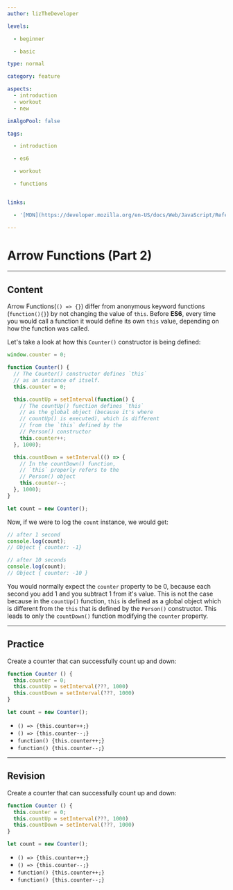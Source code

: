 ```yaml
---
author: lizTheDeveloper

levels:

  - beginner

  - basic

type: normal

category: feature

aspects:
  - introduction
  - workout
  - new

inAlgoPool: false

tags:

  - introduction

  - es6

  - workout

  - functions


links:

  - '[MDN](https://developer.mozilla.org/en-US/docs/Web/JavaScript/Reference/Functions/Arrow_functions){website}'

---
```


# Arrow Functions (Part 2)

---
## Content

Arrow Functions(`() => {}`) differ from anonymous keyword functions (`function(){}`) by not changing the value of `this`. Before **ES6**, every time you would call a function it would define its own `this` value, depending on how the function was called.

Let's take a look at how this `Counter()` constructor is being defined: 

```js
window.counter = 0;

function Counter() {
  // The Counter() constructor defines `this`
  // as an instance of itself.
  this.counter = 0;

  this.countUp = setInterval(function() {
    // The countUp() function defines `this`
    // as the global object (because it's where
    // countUp() is executed), which is different
    // from the `this` defined by the
    // Person() constructor
    this.counter++;
  }, 1000);

  this.countDown = setInterval(() => {
    // In the countDown() function,
    // `this` properly refers to the
    // Person() object 
    this.counter--;
  }, 1000);
}

let count = new Counter();
```

Now, if we were to log the `count` instance, we would get:

```js
// after 1 second
console.log(count);
// Object { counter: -1}

// after 10 seconds
console.log(count);
// Object { counter: -10 }
```

You would normally expect the `counter` property to be 0, because each second you add 1 and you subtract 1 from it's value. This is not the case because in the `countUp()` function, `this` is defined as a global object which is different from the `this` that is defined by the `Person()` constructor. This leads to only the `countDown()` function modifying the `counter` property.

---
## Practice

Create a counter that can successfully count up and down:

```js
function Counter () {
  this.counter = 0;
  this.countUp = setInterval(???, 1000)
  this.countDown = setInterval(???, 1000)
}

let count = new Counter();
```



* `() => {this.counter++;}`
* `() => {this.counter--;}`
* `function() {this.counter++;}`
* `function() {this.counter--;}`

---
## Revision

Create a counter that can successfully count up and down:

```js
function Counter () {
  this.counter = 0;
  this.countUp = setInterval(???, 1000)
  this.countDown = setInterval(???, 1000)
}

let count = new Counter();
```



* `() => {this.counter++;}`
* `() => {this.counter--;}`
* `function() {this.counter++;}`
* `function() {this.counter--;}`

 
